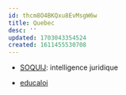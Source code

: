 ```yaml
---
id: thcm8O4BKQxu8EvMsgW6w
title: Quebec
desc: ''
updated: 1703043354524
created: 1611455530708
---
```


- [SOQUIJ](https://soquij.qc.ca/): intelligence juridique

- [educaloi](https://educaloi.qc.ca/)  
